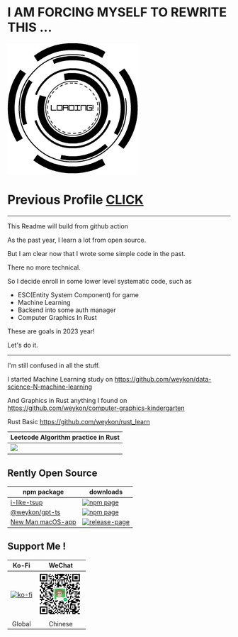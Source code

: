 # I AM FORCING MYSELF TO REWRITE THIS ...

![](./updatess.gif)

# Previous Profile [CLICK](./README-2022.md)

---  

This Readme will build from github action

As the past year, I learn a lot from open source.

But I am clear now that I wrote some simple code in the past.

There no more technical.

So I decide enroll in some lower level systematic code, such as
- ESC(Entity System Component) for game
- Machine Learning
- Backend into some auth manager
- Computer Graphics In Rust

These are goals in 2023 year!

Let's do it.

---

I'm still confused in all the stuff.

I started Machine Learning study on https://github.com/weykon/data-science-N-machine-learning  

And Graphics in Rust anything I found on https://github.com/weykon/computer-graphics-kindergarten  
 
Rust Basic https://github.com/weykon/rust_learn

| Leetcode Algorithm practice in Rust |
|---|
| <img width="250px" src="https://leetcard.jacoblin.cool/weykon?theme=nord&font=PT%20Mono&ext=activity&site=cn&animation=true" /> |

## Rently Open Source
| npm package | downloads |
| --------|---------|
| [i-like-tsup](https://github.com/weykon/i-like-tsup) | [![npm page](https://img.shields.io/npm/dy/i-like-tsup?color=green)](https://www.npmjs.com/package/i-like-tsup) |
| [@weykon/gpt-ts](https://www.npmjs.com/package/@weykon/gpt-ts) | [![npm page](https://img.shields.io/npm/dy/@weykon/gpt-ts?color=green)](https://www.npmjs.com/package/@weykon/gpt-ts) |  
| [New Man macOS-app](https://github.com/weykon/new-man) | [![release-page](https://img.shields.io/github/downloads/weykon/new-man/total?label=total%20download)](https://github.com/weykon/new-man/releases) |

## Support Me !
| Ko-Fi | WeChat |
| :-----: | :------: |
| [![ko-fi](https://ko-fi.com/img/githubbutton_sm.svg)](https://ko-fi.com/N4N2HHW3R) | <img width="100px" src="./wechat_receive_qrcode.jpg"/> |
| Global | Chinese |
